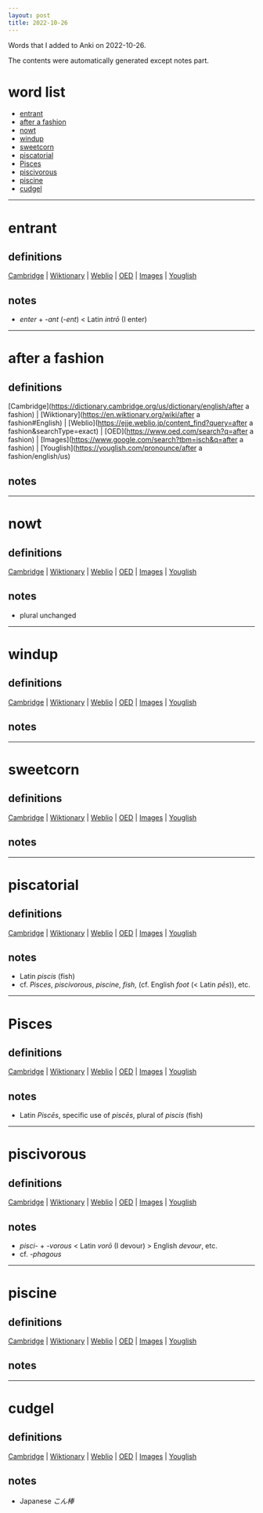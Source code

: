 ```yaml
---
layout: post
title: 2022-10-26
---
```


Words that I added to Anki on 2022-10-26.

The contents were automatically generated except notes part.
# word list
- [entrant](#entrant)
- [after a fashion](#after-a-fashion)
- [nowt](#nowt)
- [windup](#windup)
- [sweetcorn](#sweetcorn)
- [piscatorial](#piscatorial)
- [Pisces](#pisces)
- [piscivorous](#piscivorous)
- [piscine](#piscine)
- [cudgel](#cudgel)

---

# entrant
## definitions
[Cambridge](https://dictionary.cambridge.org/us/dictionary/english/entrant)
|
[Wiktionary](https://en.wiktionary.org/wiki/entrant#English)
|
[Weblio](https://ejje.weblio.jp/content_find?query=entrant&searchType=exact)
|
[OED](https://www.oed.com/search?q=entrant)
|
[Images](https://www.google.com/search?tbm=isch&q=entrant)
|
[Youglish](https://youglish.com/pronounce/entrant/english/us)

## notes
- *enter* + *-ant* (*-ent*) &lt; Latin *intrō* (I enter)

---

# after a fashion
## definitions
[Cambridge](https://dictionary.cambridge.org/us/dictionary/english/after a fashion)
|
[Wiktionary](https://en.wiktionary.org/wiki/after a fashion#English)
|
[Weblio](https://ejje.weblio.jp/content_find?query=after a fashion&searchType=exact)
|
[OED](https://www.oed.com/search?q=after a fashion)
|
[Images](https://www.google.com/search?tbm=isch&q=after a fashion)
|
[Youglish](https://youglish.com/pronounce/after a fashion/english/us)

## notes

---

# nowt
## definitions
[Cambridge](https://dictionary.cambridge.org/us/dictionary/english/nowt)
|
[Wiktionary](https://en.wiktionary.org/wiki/nowt#English)
|
[Weblio](https://ejje.weblio.jp/content_find?query=nowt&searchType=exact)
|
[OED](https://www.oed.com/search?q=nowt)
|
[Images](https://www.google.com/search?tbm=isch&q=nowt)
|
[Youglish](https://youglish.com/pronounce/nowt/english/us)

## notes
- plural unchanged

---

# windup
## definitions
[Cambridge](https://dictionary.cambridge.org/us/dictionary/english/windup)
|
[Wiktionary](https://en.wiktionary.org/wiki/windup#English)
|
[Weblio](https://ejje.weblio.jp/content_find?query=windup&searchType=exact)
|
[OED](https://www.oed.com/search?q=windup)
|
[Images](https://www.google.com/search?tbm=isch&q=windup)
|
[Youglish](https://youglish.com/pronounce/windup/english/us)

## notes

---

# sweetcorn
## definitions
[Cambridge](https://dictionary.cambridge.org/us/dictionary/english/sweetcorn)
|
[Wiktionary](https://en.wiktionary.org/wiki/sweetcorn#English)
|
[Weblio](https://ejje.weblio.jp/content_find?query=sweetcorn&searchType=exact)
|
[OED](https://www.oed.com/search?q=sweetcorn)
|
[Images](https://www.google.com/search?tbm=isch&q=sweetcorn)
|
[Youglish](https://youglish.com/pronounce/sweetcorn/english/us)

## notes

---

# piscatorial
## definitions
[Cambridge](https://dictionary.cambridge.org/us/dictionary/english/piscatorial)
|
[Wiktionary](https://en.wiktionary.org/wiki/piscatorial#English)
|
[Weblio](https://ejje.weblio.jp/content_find?query=piscatorial&searchType=exact)
|
[OED](https://www.oed.com/search?q=piscatorial)
|
[Images](https://www.google.com/search?tbm=isch&q=piscatorial)
|
[Youglish](https://youglish.com/pronounce/piscatorial/english/us)

## notes
- Latin *piscis* (fish)
- cf. *Pisces*, *piscivorous*, *piscine*, *fish*, (cf. English *foot* (&lt; Latin *pēs*)), etc.

---

# Pisces
## definitions
[Cambridge](https://dictionary.cambridge.org/us/dictionary/english/Pisces)
|
[Wiktionary](https://en.wiktionary.org/wiki/Pisces#English)
|
[Weblio](https://ejje.weblio.jp/content_find?query=Pisces&searchType=exact)
|
[OED](https://www.oed.com/search?q=Pisces)
|
[Images](https://www.google.com/search?tbm=isch&q=Pisces)
|
[Youglish](https://youglish.com/pronounce/Pisces/english/us)

## notes
- Latin *Piscēs*, specific use of *piscēs*, plural of *piscis* (fish)

---

# piscivorous
## definitions
[Cambridge](https://dictionary.cambridge.org/us/dictionary/english/piscivorous)
|
[Wiktionary](https://en.wiktionary.org/wiki/piscivorous#English)
|
[Weblio](https://ejje.weblio.jp/content_find?query=piscivorous&searchType=exact)
|
[OED](https://www.oed.com/search?q=piscivorous)
|
[Images](https://www.google.com/search?tbm=isch&q=piscivorous)
|
[Youglish](https://youglish.com/pronounce/piscivorous/english/us)

## notes
- *pisci-* + *-vorous* &lt; Latin *vorō* (I devour) &gt; English *devour*, etc.
- cf. *-phagous*

---

# piscine
## definitions
[Cambridge](https://dictionary.cambridge.org/us/dictionary/english/piscine)
|
[Wiktionary](https://en.wiktionary.org/wiki/piscine#English)
|
[Weblio](https://ejje.weblio.jp/content_find?query=piscine&searchType=exact)
|
[OED](https://www.oed.com/search?q=piscine)
|
[Images](https://www.google.com/search?tbm=isch&q=piscine)
|
[Youglish](https://youglish.com/pronounce/piscine/english/us)

## notes

---

# cudgel
## definitions
[Cambridge](https://dictionary.cambridge.org/us/dictionary/english/cudgel)
|
[Wiktionary](https://en.wiktionary.org/wiki/cudgel#English)
|
[Weblio](https://ejje.weblio.jp/content_find?query=cudgel&searchType=exact)
|
[OED](https://www.oed.com/search?q=cudgel)
|
[Images](https://www.google.com/search?tbm=isch&q=cudgel)
|
[Youglish](https://youglish.com/pronounce/cudgel/english/us)

## notes
- Japanese *こん棒*

